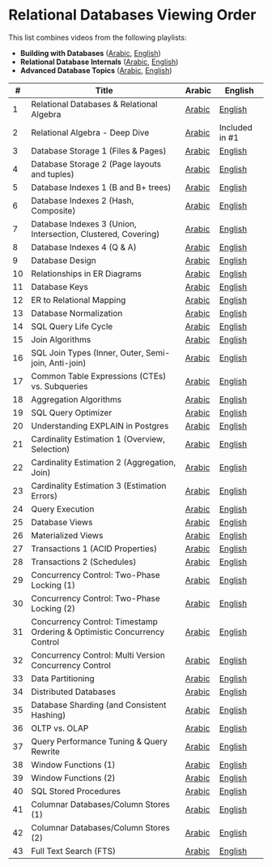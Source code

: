 # Relational Databases Viewing Order

This list combines videos from the following playlists:
* **Building with Databases** ([Arabic](https://www.youtube.com/playlist?list=PLE8kQVoC67Py5LnCUHp_wp2uzbaBZWSmx), [English](https://www.youtube.com/playlist?list=PLE8kQVoC67PzsDAFA3FinTadWe4nVyey4))
* **Relational Database Internals** ([Arabic](https://www.youtube.com/playlist?list=PLE8kQVoC67PzGwMMsSk3C8MvfAqcYjusF), [English](https://www.youtube.com/playlist?list=PLE8kQVoC67PywFpq0VXxGFbStvtskNVkW))
* **Advanced Database Topics** ([Arabic](https://www.youtube.com/playlist?list=PLE8kQVoC67PzNdFSsYm-af0j8qeV8l2fW), [English](https://www.youtube.com/playlist?list=PLE8kQVoC67PxKRG4yrdB94VbacOSrO01x))

| # | Title | Arabic | English |
| --- | --- | --- | --- |
| 1 | Relational Databases & Relational Algebra | [Arabic](https://www.youtube.com/watch?v=UuCDByipiCo) | [English](https://youtu.be/5-0_tHSnbUs) |
| 2 | Relational Algebra - Deep Dive | [Arabic](https://www.youtube.com/watch?v=OuFS0tcQXh8) | Included in #1 |
| 3 | Database Storage 1 (Files & Pages) | [Arabic](https://youtu.be/-HtHhBQbMB4) | [English](https://youtu.be/sE-PWl_fd40) |
| 4 | Database Storage 2 (Page layouts and tuples) | [Arabic](https://youtu.be/8-LJyyAjOhE) | [English](https://youtu.be/lpkEwChGFH8) |
| 5 | Database Indexes 1 (B and B+ trees) | [Arabic](https://youtu.be/1ZhBULsbZGw) | [English](https://youtu.be/1fETPYKyb70) |
| 6 | Database Indexes 2 (Hash, Composite) | [Arabic](https://youtu.be/ddWoqXw6Qic) | [English](https://youtu.be/dH5SwQ5rndQ) |
| 7 | Database Indexes 3 (Union, Intersection, Clustered, Covering) | [Arabic](https://youtu.be/KTEViriyc-Q) | [English](https://www.youtube.com/watch?v=J8prxz2KxeA) |
| 8 | Database Indexes 4 (Q & A) | [Arabic](https://youtu.be/wY_SxRMLTvA) | [English](https://www.youtube.com/watch?v=ozXWjqNsNYU) |
| 9 | Database Design | [Arabic](https://youtu.be/gZ5iYMkrcfQ) | [English](https://youtu.be/5CFphPMgScU) |
| 10 | Relationships in ER Diagrams | [Arabic](https://youtu.be/hp1gX4kh3lw) | [English](https://youtu.be/LlbshEKviFI) |
| 11 | Database Keys | [Arabic](https://youtu.be/kgpiD3Z_swg) | [English](https://youtu.be/Nw04aF2VUDk) |
| 12 | ER to Relational Mapping | [Arabic](https://youtu.be/3E_FTJ1KFyg) | [English](https://youtu.be/va8XjW-PD48) |
| 13 | Database Normalization | [Arabic](https://youtu.be/1HEHa_EJa0k) | [English](https://youtu.be/lsojlIT1ah0) |
| 14 | SQL Query Life Cycle | [Arabic](https://youtu.be/SEKF4u6Ovyw) | [English](https://youtu.be/Wr7cd6p8hvQ) |
| 15 | Join Algorithms | [Arabic](https://youtu.be/oVeo3i5ExaA) | [English](https://youtu.be/Ykvl-2LZpGY) |
| 16 | SQL Join Types (Inner, Outer, Semi-join, Anti-join) | [Arabic](https://youtu.be/4RmzfVUVxYI) | [English](https://youtu.be/_UJzUo0Kh7M) |
| 17 | Common Table Expressions (CTEs) vs. Subqueries | [Arabic](https://youtu.be/bdKIwDv9Owc) | [English](https://youtu.be/-iD0LIY5_rg?si=RGv0PL6UOkZ14fwB) |
| 18 | Aggregation Algorithms | [Arabic](https://youtu.be/dHOYDnqJ9HY) | [English](https://youtu.be/yKmtT5oa2w8) |
| 19 | SQL Query Optimizer | [Arabic](https://youtu.be/iAxFGRbAh8s) | [English](https://youtu.be/LznTWam9qhs) |
| 20 | Understanding EXPLAIN in Postgres | [Arabic](https://youtu.be/12puiczFlz8) | [English](https://youtu.be/ttGNcRgghlE) |
| 21 | Cardinality Estimation 1 (Overview, Selection) | [Arabic](https://youtu.be/PPDDLS5NSyM) | [English](https://www.youtube.com/watch?v=sbEWSW1bXGY) |
| 22 | Cardinality Estimation 2 (Aggregation, Join) | [Arabic](https://youtu.be/QwqNuRSLE3M) | [English](https://youtu.be/rFP4rFW01Co) |
| 23 | Cardinality Estimation 3 (Estimation Errors) | [Arabic](https://youtu.be/ZD0ZarOR438) | [English](https://www.youtube.com/watch?v=Ip-NfyTS6do) |
| 24 | Query Execution | [Arabic](https://youtu.be/Hl0SwV1RFFs) | [English](https://youtu.be/lHUsfcbeZHY) |
| 25 | Database Views | [Arabic](https://youtu.be/tBqbzeV_EkI) | [English](https://www.youtube.com/watch?v=MSlmvtYLPI8) |
| 26 | Materialized Views | [Arabic](https://youtu.be/qcJiNoQxHQg) | [English](https://youtu.be/8S9p7IO2xz0) |
| 27 | Transactions 1 (ACID Properties) | [Arabic](https://www.youtube.com/watch?v=ziH5Y4tvQJE) | [English](https://youtu.be/ac6zw6sn-Wo) |
| 28 | Transactions 2 (Schedules) | [Arabic](https://youtu.be/KRZTwTWiUek) | [English](https://youtu.be/7cyyffiLAE0) |
| 29 | Concurrency Control: Two-Phase Locking (1) | [Arabic](https://youtu.be/s8w-GplT6K4) | [English](https://youtu.be/efqAO54qci4) |
| 30 | Concurrency Control: Two-Phase Locking (2) | [Arabic](https://youtu.be/4Ll7zlC9f4w) | [English](https://youtu.be/zqLAFZNh41Q) |
| 31 | Concurrency Control: Timestamp Ordering & Optimistic Concurrency Control | [Arabic](https://youtu.be/f6sl5XFnAr4) | [English](https://youtu.be/2pLBv43Veec) |
| 32 | Concurrency Control: Multi Version Concurrency Control | [Arabic](https://youtu.be/RDry1RyIw1s) | [English](https://youtu.be/zGY_stjvFII) |
| 33 | Data Partitioning | [Arabic](https://youtu.be/XnCnIWMxEhA) | [English](https://www.youtube.com/watch?v=6emnnIL9Grc) |
| 34 | Distributed Databases | [Arabic](https://youtu.be/LujY8mdibGk) | [English](https://youtu.be/HRs0d5wqRV4) |
| 35 | Database Sharding (and Consistent Hashing) | [Arabic](https://youtu.be/-GXQwCIRANA) | [English](https://youtu.be/WO3q6ZUnUhg) |
| 36 | OLTP vs. OLAP | [Arabic](https://youtu.be/MMrx03rQbGg) | [English](https://youtu.be/LU8pfUrdXWE) |
| 37 | Query Performance Tuning & Query Rewrite | [Arabic](https://youtu.be/RtXQug0DuVo) | [English](https://youtu.be/z5csGAXNPBs) |
| 38 | Window Functions (1) | [Arabic](https://youtu.be/eOVmvztKP4o) | [English](https://youtu.be/0sfEBlmt-xM) |
| 39 | Window Functions (2) | [Arabic](https://youtu.be/Y-nYllYu83Q) | [English](https://youtu.be/cFs8DRBxIDA) |
| 40 | SQL Stored Procedures | [Arabic](https://youtu.be/4nBPnPg-als) | [English](https://youtu.be/GNgisKqsI34) |
| 41 | Columnar Databases/Column Stores (1) | [Arabic](https://youtu.be/8bDJPLhleeo) | [English](https://youtu.be/IEiyvHES9Xc) |
| 42 | Columnar Databases/Column Stores (2) | [Arabic](https://youtu.be/4IJ9hK4BuiI) | [English](https://youtu.be/Jfutfa7eBZk) |
| 43 | Full Text Search (FTS) | [Arabic](https://youtu.be/UfWDzLus1yY) | [English](https://youtu.be/pMk0nQWOVz8) |
